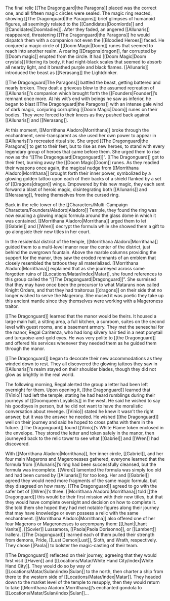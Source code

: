 The final relic [[The Dragonguard|the Paragons]] placed was the correct one, and all fifteen magic circles were sealed. The magic ring reacted, showing [[The Dragonguard|the Paragons]] brief glimpses of humanoid figures, all seemingly related to the [[Candidates|Doomlords]] and [[Candidates|Doomladies]]. After they faded, an angered [[Allunaris]] reappeared, threatening [[The Dragonguard|the Paragons]] he would dispatch them with a companion not even the [[Bloodied Heroes]] faced. He conjured a magic circle of [[Doom Magic|Doom]] runes that seemed to reach into another realm. A roaring [[Dragons|dragon]], far corrupted by [[Doom magic]] erupted from the circle. It had [[Doom Magic|Doom crystals]] littering its body, it had night-black scales that seemed to absorb all nearby light, and it breathed purple and black flames. [[Allunaris]] introduced the beast as [[Nerasang]] the Lightdrinker. 

[[The Dragonguard|The Paragons]] battled the beast, getting battered and nearly broken. They dealt a grievous blow to the assumed recreation of [[Allunaris]]’s companion which brought forth the [[Founders|Founder]]’s remnant once more. At his wit’s end with beings he saw as inferior, he began to blast [[The Dragonguard|the Paragons]] with an intense gale wind of dark magic, conjuring corrupting [[Doom Magic|Doom]] runes on their bodies. They were forced to their knees as they pushed back against [[Allunaris]] and [[Nerasang]]. 

At this moment, [[Morrithana Aladoro|Morrithana]] broke through the enchantment, semi-transparent as she used her own power to appear in [[Allunaris]]’s recreated ritual site. She urged [[The Dragonguard|the Paragons]] to get to their feet, but to rise as new heroes, to stand with every legendary group of heroes that came before them. She urged them to rise now as the “[[The Dragonguard|Dragonguard]]”. [[The Dragonguard]] got to their feet, burning away the [[Doom Magic|Doom]] runes. As they readied their weapons once again, the magical nudge from [[Morrithana Aladoro|Morrithana]] brought forth their inner power, symbolized by a glowing golden tattoo upon each of their backs of a shield flanked by a set of [[Dragons|dragon]] wings. Empowered by this new magic, they each sent forward a blast of heroic magic, disintegrating both [[Allunaris]] and [[Nerasang]], freeing themselves from the cursed ring.

Back in the relic tower of the [[Characters/Multi-Campaign Characters/Founders/Aladoro|Aladoro]] Temple, they found the ring was now exuding a glowing magic formula around the glass dome in which it was contained. [[Morrithana Aladoro|Morrithana]] urged them to let [[Gabriel]] and [[Wren]] decrypt the formula while she showed them a gift to go alongside their new titles in her court. 

In the residential district of the temple, [[Morrithana Aladoro|Morrithana]] guided them to a multi-level manor near the center of the district, just behind the overgrown fountain. Above the marble columns providing the support for the manor, they saw the eroded remnants of an emblem that closely resembled the tattoos they all materialized. [[Morrithana Aladoro|Morrithana]] explained that as she journeyed across some forgotten ruins of [[Locations/Matar/index|Matar]], she found references to this group called the “[[The Dragonguard|Dragonguard]]”. She surmised that they may have once been the precursor to what Matarans now called Knight Orders, and that they had traitorous [[dragons]] on their side that no longer wished to serve the Magerony. She mused it was poetic they take up this ancient mantle since they themselves were working with a Mageroness traitor. 

[[The Dragonguard]] learned that the manor would be theirs. It housed a large main hall, a sitting area, a full kitchen, a sunroom, suites on the second level with guest rooms, and a basement armory. They met the seneschal for the manor, Regal Caritenza, who had long silvery hair tied in a neat ponytail and turquoise-and-gold eyes. He was very polite to [[the Dragonguard]] and offered his services whenever they needed them as he guided them through the manor. 

[[The Dragonguard]] began to decorate their new accommodations as they winded down to rest. They all discovered the glowing tattoos they saw in [[Allunaris]]’s realm stayed on their shoulder blades, though they did not glow as brightly in the real world. 

The following morning, Regal alerted the group a letter had been left overnight for them. Upon opening it, [[the Dragonguard]] learned that [[Vinio]] had left the temple, stating he had heard rumblings during their journeys of [[Doomqueen Loyalists]] in the west. He said he wished to say his goodbyes in person, but he did not want to have the moralistic conversation about revenge. [[Vinio]] stated he knew it wasn’t the right answer, but it was the answer he needed. He wished [[the Dragonguard]] well on their journey and said he hoped to cross paths with them in the future. [[The Dragonguard]] found [[Vinio]]’s White Flame token enclosed in the envelope. They stored the letter and token safely in the manor, then journeyed back to the relic tower to see what [[Gabriel]] and [[Wren]] had discovered. 

With [[Morrithana Aladoro|Morrithana]], her inner circle, [[Gabriel]], and her four main Magerons and Mageronesses gathered, everyone learned that the formula from [[Allunaris]]’s ring had been successfully cleansed, but the formula was incomplete. [[Wren]] lamented the formula was simply too old and had been cursed by [[Allunaris]] for too long. Her and [[Gabriel]] agreed they would need more fragments of the same magic formula, but they disagreed on how many. [[The Dragonguard]] agreed to go with the safer bet of [[Wren]]’s three. [[Morrithana Aladoro|Morrithana]] told [[the Dragonguard]] this would be their first mission with their new titles, but that they would have complete oversight and decision on how to complete it. She told them she hoped they had met notable figures along their journey that may have knowledge or even possess a relic with the same enchantment. [[Morrithana Aladoro|Morrithana]] also offered one of her four Magerons or Mageronesses to accompany them: [[Lhant|Lhant Vanite]], [[Sovier]] Lussamora, [[Paola|Paola Dorisonno]], or [[Lambert]] Irallera. [[The Dragonguard]] learned each of them pulled their strength from demons, Pride, [[Lust Demon|Lust]], Sloth, and Wrath, respectively. They chose [[Paola]] to bolster the magic-casting of their team. 

[[The Dragonguard]] reflected on their journey, agreeing that they would first visit [[Haven]] and [[Locations/Matar/White Hand City/index|White Hand City]]. They would do so by way of [[Locations/Matar/Sulan/index|Sulan]] to the north, then charter a ship from there to the western side of [[Locations/Matar/index|Matar]]. They headed down to the market level of the temple to resupply, then they would return to take [[Morrithana Aladoro|Morrithana]]’s enchanted gondola to [[Locations/Matar/Sulan/index|Sulan]]…